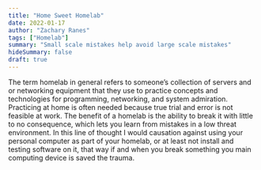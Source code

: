 ```yaml
---
title: "Home Sweet Homelab"
date: 2022-01-17
author: "Zachary Ranes"
tags: ["Homelab"]
summary: "Small scale mistakes help avoid large scale mistakes"
hideSummary: false
draft: true
---
```


The term homelab in general refers to someone’s collection of servers and or networking equipment that they use to practice concepts and technologies for programming, networking, and system admiration. Practicing at home is often needed because true trial and error is not feasible at work. The benefit of a homelab is the ability to break it with little to no consequence, which lets you learn from mistakes in a low threat environment. In this line of thought I would causation against using your personal computer as part of your homelab, or at least not install and testing software on it, that way if and when you break something you main computing device is saved the trauma.
